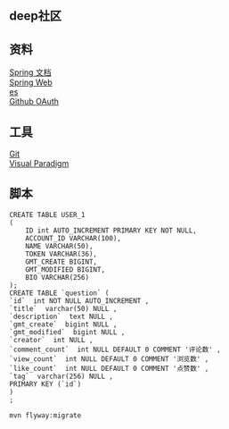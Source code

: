 ## deep社区

## 资料
[Spring 文档](https://spring.io/guides)  
[Spring Web](https://spring.io/guides/gs/serving-web-content/)    
[es](https://elasticsearch.cn/explore)  
[Github OAuth](https://developer.github.com/apps/building-oauth-apps/creating-an-oauth-app/)   

## 工具
[Git](https://git-scm.com/download)    
[Visual Paradigm](https://www.visual-paradigm.com) 

## 脚本

```mysql
CREATE TABLE USER_1
(
    ID int AUTO_INCREMENT PRIMARY KEY NOT NULL,
    ACCOUNT_ID VARCHAR(100),
    NAME VARCHAR(50),
    TOKEN VARCHAR(36),
    GMT_CREATE BIGINT,
    GMT_MODIFIED BIGINT,
    BIO VARCHAR(256)
);
CREATE TABLE `question` (
`id`  int NOT NULL AUTO_INCREMENT ,
`title`  varchar(50) NULL ,
`description`  text NULL ,
`gmt_create`  bigint NULL ,
`gmt_modified`  bigint NULL ,
`creator`  int NULL ,
`comment_count`  int NULL DEFAULT 0 COMMENT '评论数' ,
`view_count`  int NULL DEFAULT 0 COMMENT '浏览数' ,
`like_count`  int NULL DEFAULT 0 COMMENT '点赞数' ,
`tag`  varchar(256) NULL ,
PRIMARY KEY (`id`)
)
;

```

```bash
mvn flyway:migrate
``` 